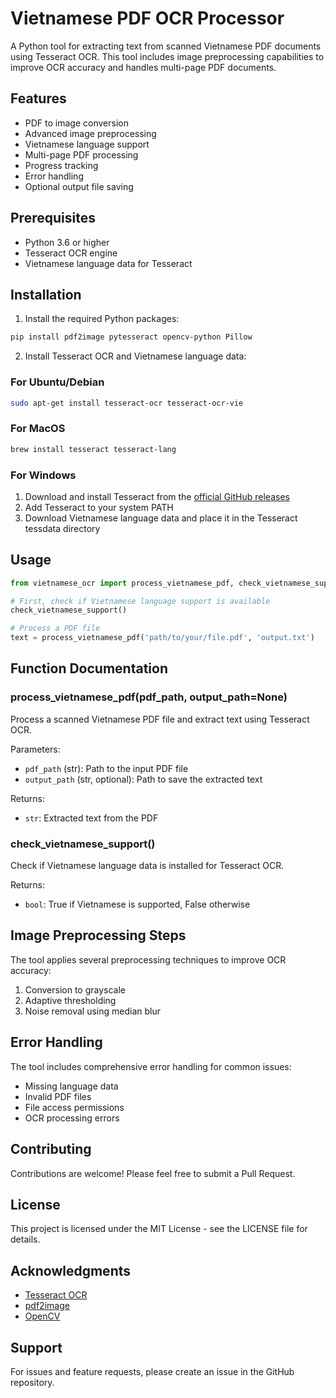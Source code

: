 # Vietnamese PDF OCR Processor

A Python tool for extracting text from scanned Vietnamese PDF documents using Tesseract OCR. This tool includes image preprocessing capabilities to improve OCR accuracy and handles multi-page PDF documents.

## Features

- PDF to image conversion
- Advanced image preprocessing
- Vietnamese language support
- Multi-page PDF processing
- Progress tracking
- Error handling
- Optional output file saving

## Prerequisites

- Python 3.6 or higher
- Tesseract OCR engine
- Vietnamese language data for Tesseract

## Installation

1. Install the required Python packages:

```bash
pip install pdf2image pytesseract opencv-python Pillow
```

2. Install Tesseract OCR and Vietnamese language data:

### For Ubuntu/Debian
```bash
sudo apt-get install tesseract-ocr tesseract-ocr-vie
```

### For MacOS
```bash
brew install tesseract tesseract-lang
```

### For Windows
1. Download and install Tesseract from the [official GitHub releases](https://github.com/UB-Mannheim/tesseract/wiki)
2. Add Tesseract to your system PATH
3. Download Vietnamese language data and place it in the Tesseract tessdata directory

## Usage

```python
from vietnamese_ocr import process_vietnamese_pdf, check_vietnamese_support

# First, check if Vietnamese language support is available
check_vietnamese_support()

# Process a PDF file
text = process_vietnamese_pdf('path/to/your/file.pdf', 'output.txt')
```

## Function Documentation

### process_vietnamese_pdf(pdf_path, output_path=None)

Process a scanned Vietnamese PDF file and extract text using Tesseract OCR.

Parameters:
- `pdf_path` (str): Path to the input PDF file
- `output_path` (str, optional): Path to save the extracted text

Returns:
- `str`: Extracted text from the PDF

### check_vietnamese_support()

Check if Vietnamese language data is installed for Tesseract OCR.

Returns:
- `bool`: True if Vietnamese is supported, False otherwise

## Image Preprocessing Steps

The tool applies several preprocessing techniques to improve OCR accuracy:
1. Conversion to grayscale
2. Adaptive thresholding
3. Noise removal using median blur

## Error Handling

The tool includes comprehensive error handling for common issues:
- Missing language data
- Invalid PDF files
- File access permissions
- OCR processing errors

## Contributing

Contributions are welcome! Please feel free to submit a Pull Request.

## License

This project is licensed under the MIT License - see the LICENSE file for details.

## Acknowledgments

- [Tesseract OCR](https://github.com/tesseract-ocr/tesseract)
- [pdf2image](https://github.com/Belval/pdf2image)
- [OpenCV](https://opencv.org/)

## Support

For issues and feature requests, please create an issue in the GitHub repository.